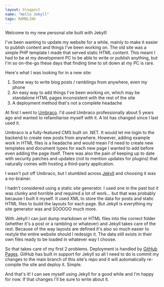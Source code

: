 ```yaml
---
layout: blogpost
name: "Hello Jekyll"
tags: RAMBLING
---
```


Welcome to my new personal site built with Jekyll!

I've been wanting to update my website for a while, mainly to make it easier to publish content and things I've been working on. The old site was a simple PHP template I made that served static HTML content. This meant I had to be at my development PC to be able to write or publish anything, but I'm so on-the-go these days that finding time to sit down at my PC is rare. 

Here's what I was looking for in a new site:
1. Some way to write blog posts / ramblings from anywhere, even my phone
2. An easy way to add things I've been working on, which may be standalone HTML pages inconsistent with the rest of the site
3. A deployment method that's not a complete headache

At first I went to <a href="https://umbraco.com/" target="_blank" rel="noopener">Umbraco</a>. I'd used Umbraco professionally about 5 years ago and wanted to refamiliarise myself with it. A lot has changed since I last used it. 

Umbraco is a fully-featured CMS built on .NET. It would let me login to the backend to create new posts from anywhere. However, adding example work in HTML files is a headache and would mean I'd need to create new templates and document types for each new page I wanted to add before even adding the page itself. There was also the pain of keeping up to date with security patches and updates (not to mention updates for plugins) that naturally comes with hosting a third-party application. 

I wasn't put off Umbraco, but I stumbled across <a href="https://jekyllrb.com/" target="_blank" rel="noopener">Jekyll</a> and choosing it was a no-brainer.

I hadn't considered using a static site generator. I used one in the past but it was clunky and horrible and required a lot of work&hellip; but that was probably because I built it myself. It used XML to store the data for posts and static HTML files to build the layouts for each page. But Jekyll is everything my site generator was and SOOOOO much more.

With Jekyll I can just dump markdown or HTML files into the correct folder (whether it's a post or a rambling or whatever) and Jekyll takes care of the rest. Because of the way layouts are defined it's also so much easier to restyle the entire website should I redesign it. The data still exists in their own files ready to be loaded in whatever way I choose.

So that takes care of my first 2 problems. Deployment is handled by <a href="https://pages.github.com/" target="_blank" rel="noopener">GitHub Pages</a>. GitHub has built in support for Jekyll so all I need to do is commit my changes to the main branch of this site's repo and it will automatically re-compile the site and deploy it. Simple.

And that's it! I can see myself using Jekyll for a good while and I'm happy for now. If that changes I'll be sure to write about it. 